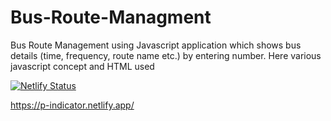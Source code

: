# Bus-Route-Managment
Bus Route Management using Javascript application which shows bus details (time, frequency, route name etc.) by entering number. Here various javascript concept and HTML used 


[![Netlify Status](https://api.netlify.com/api/v1/badges/6fa1c6ab-20ce-420c-ab27-b1c445ad55ee/deploy-status)](https://app.netlify.com/sites/p-indicator/deploys)

https://p-indicator.netlify.app/
